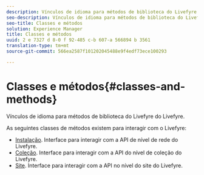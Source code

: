 ```yaml
---
description: Vínculos de idioma para métodos de biblioteca do Livefyre do Livefyre.
seo-description: Vínculos de idioma para métodos de biblioteca do Livefyre do Livefyre.
seo-title: Classes e métodos
solution: Experience Manager
title: Classes e métodos
uuid: 2 e 7327 d 8-0 f 92-485 c-b 607-a 566894 b 3561
translation-type: tm+mt
source-git-commit: 566ea2587f101202045488e9f4edf73ece100293

---
```



# Classes e métodos{#classes-and-methods}

Vínculos de idioma para métodos de biblioteca do Livefyre do Livefyre.

As seguintes classes de métodos existem para interagir com o Livefyre:

* [Instalação](../c-installing-libraries/c-installing-libraries.md). Interface para interagir com a API de nível de rede do Livefyre.
* [Coleção](../c-installing-libraries/c-collection-methods.md#c_collection_methods). Interface para interagir com a API do nível de coleção do Livefyre.
* [Site](../c-installing-libraries/c-site-methods.md#c_site_methods). Interface para interagir com a API no nível do site do Livefyre.

